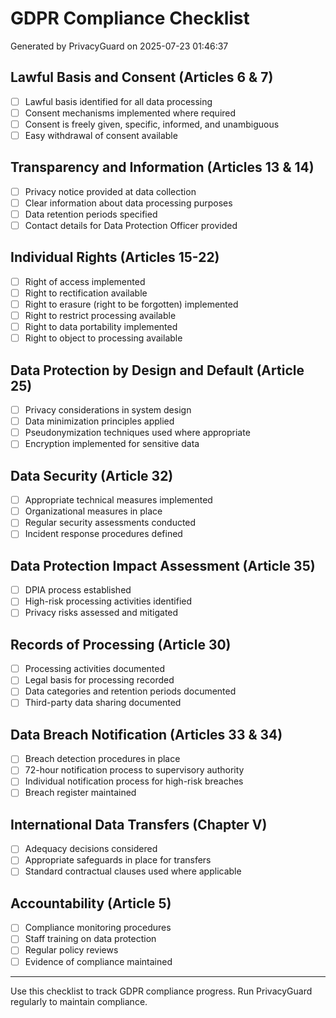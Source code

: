 # GDPR Compliance Checklist

Generated by PrivacyGuard on 2025-07-23 01:46:37

## Lawful Basis and Consent (Articles 6 & 7)
- [ ] Lawful basis identified for all data processing
- [ ] Consent mechanisms implemented where required
- [ ] Consent is freely given, specific, informed, and unambiguous
- [ ] Easy withdrawal of consent available

## Transparency and Information (Articles 13 & 14)
- [ ] Privacy notice provided at data collection
- [ ] Clear information about data processing purposes
- [ ] Data retention periods specified
- [ ] Contact details for Data Protection Officer provided

## Individual Rights (Articles 15-22)
- [ ] Right of access implemented
- [ ] Right to rectification available
- [ ] Right to erasure (right to be forgotten) implemented
- [ ] Right to restrict processing available
- [ ] Right to data portability implemented
- [ ] Right to object to processing available

## Data Protection by Design and Default (Article 25)
- [ ] Privacy considerations in system design
- [ ] Data minimization principles applied
- [ ] Pseudonymization techniques used where appropriate
- [ ] Encryption implemented for sensitive data

## Data Security (Article 32)
- [ ] Appropriate technical measures implemented
- [ ] Organizational measures in place
- [ ] Regular security assessments conducted
- [ ] Incident response procedures defined

## Data Protection Impact Assessment (Article 35)
- [ ] DPIA process established
- [ ] High-risk processing activities identified
- [ ] Privacy risks assessed and mitigated

## Records of Processing (Article 30)
- [ ] Processing activities documented
- [ ] Legal basis for processing recorded
- [ ] Data categories and retention periods documented
- [ ] Third-party data sharing documented

## Data Breach Notification (Articles 33 & 34)
- [ ] Breach detection procedures in place
- [ ] 72-hour notification process to supervisory authority
- [ ] Individual notification process for high-risk breaches
- [ ] Breach register maintained

## International Data Transfers (Chapter V)
- [ ] Adequacy decisions considered
- [ ] Appropriate safeguards in place for transfers
- [ ] Standard contractual clauses used where applicable

## Accountability (Article 5)
- [ ] Compliance monitoring procedures
- [ ] Staff training on data protection
- [ ] Regular policy reviews
- [ ] Evidence of compliance maintained

---

Use this checklist to track GDPR compliance progress.
Run PrivacyGuard regularly to maintain compliance.
